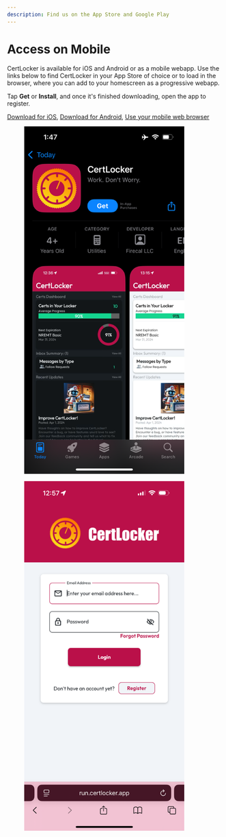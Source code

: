 ```yaml
---
description: Find us on the App Store and Google Play
---
```


# Access on Mobile

CertLocker is available for iOS and Android or as a mobile webapp. Use the links below to find CertLocker in your App Store of choice or to load in the browser, where you can add to your homescreen as a progressive webapp.

Tap **Get** or **Install**, and once it's finished downloading, open the app to register.

[Download for iOS](https://apps.apple.com/us/app/certlocker/id6468518382), [Download for Android](https://play.google.com/store/apps/details?id=certlocker.Do\&pcampaignid=web_share), [Use your mobile web browser](http://run.certlocker.app/)

<div><figure><img src="../.gitbook/assets/app-store-page-dark.PNG" alt="" width="375"><figcaption></figcaption></figure> <figure><img src="../.gitbook/assets/mobile-pwa.PNG" alt="" width="375"><figcaption></figcaption></figure></div>

